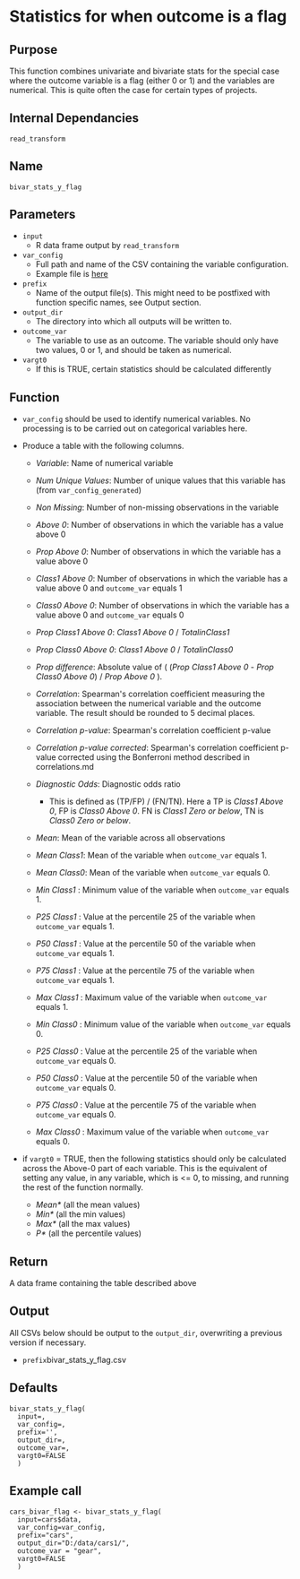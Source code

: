 # Statistics for when outcome is a flag

## Purpose
This function combines univariate and bivariate stats for the special case where the outcome variable is a flag (either 0 or 1) and the variables are numerical.
This is quite often the case for certain types of projects.

## Internal Dependancies
`read_transform`

## Name
`bivar_stats_y_flag`

## Parameters
* `input`
  * R data frame output by `read_transform`
* `var_config`
  * Full path and name of the CSV containing the variable configuration.
  * Example file is [here](../example_metadata_files/var_config.csv)
* `prefix`
  * Name of the output file(s). This might need to be postfixed with function specific names, see Output section.
* `output_dir`
  * The directory into which all outputs will be written to.
* `outcome_var`
  * The variable to use as an outcome. The variable should only have two values, 0 or 1, and should be taken as numerical.
* `vargt0`
  * If this is TRUE, certain statistics should be calculated differently

## Function
*  `var_config` should be used to identify numerical variables. No processing is to be carried out on categorical variables here.

* Produce a table with the following columns.
  * _Variable_: Name of numerical variable
  * _Num Unique Values_: Number of unique values that this variable has (from `var_config_generated`)
  * _Non Missing_: Number of non-missing observations in the variable
  * _Above 0_: Number of observations in which the variable has a value above 0
  * _Prop Above 0_: Number of observations in which the variable has a value above 0
  * _Class1 Above 0_:  Number of observations in which the variable has a value above 0 and `outcome_var` equals 1
  * _Class0 Above 0_:  Number of observations in which the variable has a value above 0 and `outcome_var` equals 0
  * _Prop Class1 Above 0_:  _Class1 Above 0_ / _TotalinClass1_
  * _Prop Class0 Above 0_:  _Class1 Above 0_ / _TotalinClass0_

  * _Prop difference_: Absolute value of ( (_Prop Class1 Above 0_ - _Prop Class0 Above 0_) / _Prop Above 0_ ).
  * _Correlation_: Spearman's correlation coefficient measuring the association between the numerical variable and the outcome variable. The result should be rounded to 5 decimal places.
  * _Correlation p-value_: Spearman's correlation coefficient p-value
  * _Correlation p-value corrected_: Spearman's correlation coefficient p-value corrected using the Bonferroni method described in correlations.md
  * _Diagnostic Odds_: Diagnostic odds ratio
    * This is defined as (TP/FP) / (FN/TN). Here a TP is _Class1 Above 0_, FP is _Class0 Above 0_. FN is _Class1 Zero or below_, TN is _Class0 Zero or below_.

  * _Mean_: Mean of the variable across all observations
  * _Mean Class1_: Mean of the variable when `outcome_var` equals 1.
  * _Mean Class0_: Mean of the variable when `outcome_var` equals 0.

  * _Min Class1_ : Minimum value of the variable when `outcome_var` equals 1.
  * _P25 Class1_ : Value at the percentile 25 of the variable when `outcome_var` equals 1.
  * _P50 Class1_ : Value at the percentile 50 of the variable when `outcome_var` equals 1.
  * _P75 Class1_ : Value at the percentile 75 of the variable when `outcome_var` equals 1.
  * _Max Class1_ : Maximum value of the variable when `outcome_var` equals 1.

  * _Min Class0_ : Minimum value of the variable when `outcome_var` equals 0.
  * _P25 Class0_ : Value at the percentile 25 of the variable when `outcome_var` equals 0.
  * _P50 Class0_ : Value at the percentile 50 of the variable when `outcome_var` equals 0.
  * _P75 Class0_ : Value at the percentile 75 of the variable when `outcome_var` equals 0.
  * _Max Class0_ : Maximum value of the variable when `outcome_var` equals 0.

* if `vargt0` = TRUE, then the following statistics should only be calculated across the Above-0 part of each variable. This is the equivalent of setting any value, in any variable, which is <= 0, to missing, and running the rest of the function normally.
  * _Mean*_ (all the mean values)
  * _Min*_ (all the min values)
  * _Max*_ (all the max values)
  * _P*_ (all the percentile values)

## Return
A data frame containing the table described above

## Output
All CSVs below should be output to the `output_dir`, overwriting a previous version if necessary.
* `prefix`bivar_stats_y_flag.csv

## Defaults
```
bivar_stats_y_flag(
  input=,
  var_config=,
  prefix='',
  output_dir=,
  outcome_var=,
  vargt0=FALSE
  )  
```

## Example call
```
cars_bivar_flag <- bivar_stats_y_flag(
  input=cars$data,
  var_config=var_config,
  prefix="cars",
  output_dir="D:/data/cars1/",
  outcome_var = "gear",
  vargt0=FALSE
  )
```
